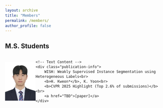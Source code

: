 ```yaml
---
layout: archive
title: "Members"
permalink: /members/
author_profile: false
---
```


M.S. Students
---

<div style="display: flex; align-items: center;">
    <img src='/images/members/ChangseonYu.jpg' alt='ChangseonYu' style="width: 100px; height: auto;">

    <!-- Text Content -->
    <div class="publication-info">
        WISH: Weakly Supervised Instance Segmentation using Heterogeneous Labels<br>
        <b>H. Kweon*</b>, K. Yoon<br>
        <b>CVPR 2025 Highlight (Top 2.6% of submissions)</b><br>
        <a href="TBD">[paper]</a>
    </div>
</div>
<br/>

